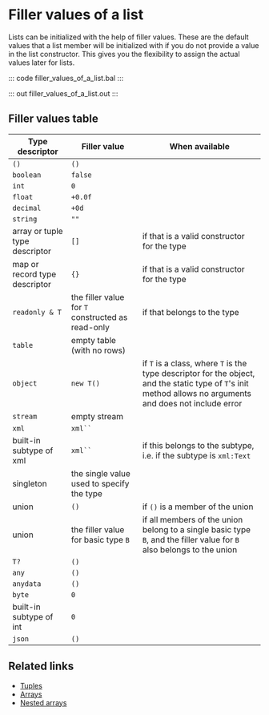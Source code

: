 # Filler values of a list

Lists can be initialized with the help of filler values. These are the default values that a list member will be initialized with if you do not provide a value in the list constructor. This gives you the flexibility to assign the actual values later for lists.

::: code filler_values_of_a_list.bal :::

::: out filler_values_of_a_list.out :::

## Filler values table

Type descriptor                | Filler value                                      | When available
---------------                | ------------                                      | ---------------
`()`                           | `()` 	                                           |
`boolean`                      | `false` 	                                       |
`int`                          | `0` 	                                           |
`float`                        | `+0.0f` 	                                       |
`decimal`                      | `+0d` 	 	                                       |
`string`                       | `""` 	                                           |
array or tuple type descriptor | `[]` 	                                           | if that is a valid constructor for the type
map or record type descriptor  | `{}` 	                                           | if that is a valid constructor for the type
`readonly & T`                 | the filler value for `T` constructed as read-only | if that belongs to the type
`table`                        | empty table (with no rows) 		               |
`object`                       | `new T()` 	                                       | if `T` is a class, where `T` is the type descriptor for the object, and the static type of `T`'s init method allows no arguments and does not include error
`stream`                       | empty stream 		                               |
`xml`                          | ` xml`` `		                                   |
built-in subtype of xml        | ` xml`` ` 	                                       | if this belongs to the subtype, i.e. if the subtype is `xml:Text`
singleton                      | the single value used to specify the type 		   |
union                          | `()` 	                                           | if `()` is a member of the union |
union                          | the filler value for basic type `B` 	           | if all members of the union belong to a single basic type `B`, and the filler value for `B` also belongs to the union
`T?`                           | `()` 		                                       |
`any`                          | `()` 		                                       |
`anydata`                      | `()` 		                                       |
`byte`                         | `0` 		                                       |
built-in subtype of int 	   | `0` 		                                       |
`json` 	                       | `()` 	                                           |

## Related links
- [Tuples](/learn/by-example/tuples)
- [Arrays](/learn/by-example/arrays)
- [Nested arrays](/learn/by-example/nested-arrays)
